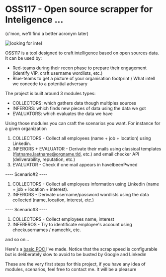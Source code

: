 # OSS117 - Open source scrapper for Inteligence ... 
(c'mon, we'll find a better acronym later)

<img src="https://img.static-smb.be/a/view/q75/w720/h480/2090887/e6c6eddf-3a56-4115-90fd-9d18764c912e-gif.gif" alt="looking for intel"/>

OSS117 is a tool designed to craft intelligence based on open sources data.
It can be used by:
- Red-teams during their recon phase to prepare their engagement (identify VIP, craft username wordlists, etc.)
- Blue-teams to get a picture of your organisation footprint / What intell we concede to a potential adversary


The project is built around 3 modules types:
- COLLECTORS: which gathers data though multiples sources
- INFERORS: which finds new pieces of data using the data we got
- EVALUATORS: which evaluates the data we have

Using those modules you can craft the scenarios you want. For instance for a given organization

1. COLLECTORS - Collect all employees (name + job + location) using Linkedin. 
2. INFERORS + EVALUATOR - Derivate their mails using classical templates (fistname.lastname@orgname.tld, etc.)
and email checker API (deliverability, reputation, etc.)
3. EVALUATOR - Check if one mail appears in haveIbeenPwned

---- Scenario#2 ----
1. COLLECTORS - Collect all employees information using Linkedin (name + job + location + interest). 
2. INFERORS - Derivate username/password wordlists using the data collected (name, location, interest, etc.)

---- Scenario#3 ----
1. COLLECTORS - Collect employees name, interest
2. INFEREROS - Try to identificate employee's account using checkusernames / namechk, etc.


and so on...


Here's a <a href="https://www.youtube.com/watch?v=elhEocatrdM"> basic POC </a> I've made. 
Notice that the scrap speed is configurable but is deliberately slow to avoid to be busted by Google and Linkedin 



These are the very first steps for this project, if you have any idea of modules, scenarios, feel free to contact me. It will be a pleasure
